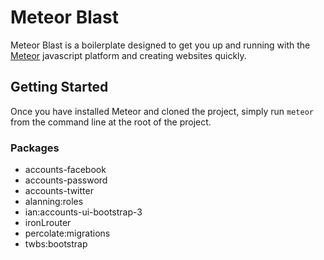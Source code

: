 # Meteor Blast

Meteor Blast is a boilerplate designed to get you up and running with the [Meteor](https://www.meteor.com/) javascript platform and creating websites quickly.

## Getting Started

Once you have installed Meteor and cloned the project, simply run `meteor` from the command line at the root of the project.

### Packages

* accounts-facebook
* accounts-password
* accounts-twitter
* alanning:roles
* ian:accounts-ui-bootstrap-3
* ironLrouter
* percolate:migrations
* twbs:bootstrap
